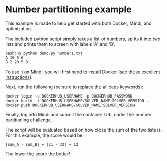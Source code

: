 # Number partitioning example

This example is made to help get started with both Docker, Mindi, and optimization.

The included python script simply takes a list of numbers, splits it into two lists and prints them to screen with labels 'A' and 'B'.

    bash:~$ python demo.py numbers.txt
    A 10 5 6
    B 2 23 5 3

To use it on Mindi, you will first need to install Docker (see these [excellent instructions](https://docs.docker.com/engine/installation/)).

Next, run the following (be sure to replace the all caps keywords):

    docker login -u DOCKERHUB_USERNAME -p DOCKERHUB_PASSWORD
    docker build -t DOCKERHUB_USERNAME/SOLVER_NAME:SOLVER_VERSION .
    docker push DOCKERHUB_USERNAME/SOLVER_NAME:SOLVER_VERSION

Finally, log into Mindi and submit the container URL under the number partitioning challenge.

The script will be evaluated based on how close the sum of the two lists is. For this example, the score would be:

    |sum_A - sum_B| = |21 - 33| = 12

The lower the score the better!
